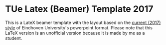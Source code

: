 # TUe Latex (Beamer) Template 2017

This is a LateX beamer template with the layout based on the [current (2017) style](https://intranet.tue.nl/universiteit/diensten/communicatie-expertise-centrum/huisstijl-middelen/huisstijlmiddelen/powerpoint-presentaties/) of Eindhoven University's powerpoint format. Please note that this LaTeX version is an unofficial version because it is made by me as a student.

